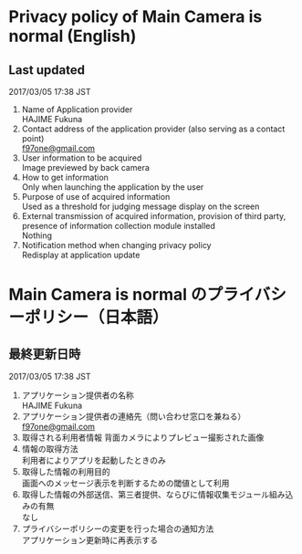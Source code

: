 # Privacy policy of Main Camera is normal (English)

## Last updated
2017/03/05 17:38 JST

1. Name of Application provider  
HAJIME Fukuna
2. Contact address of the application provider (also serving as a contact point)  
<f97one@gmail.com>
3. User information to be acquired  
Image previewed by back camera
4. How to get information  
Only when launching the application by the user
5. Purpose of use of acquired information  
Used as a threshold for judging message display on the screen
6. External transmission of acquired information, provision of third party, presence of information collection module installed  
Nothing
7. Notification method when changing privacy policy  
Redisplay at application update

# Main Camera is normal のプライバシーポリシー（日本語）

## 最終更新日時
2017/03/05 17:38 JST

1. アプリケーション提供者の名称  
HAJIME Fukuna
2. アプリケーション提供者の連絡先（問い合わせ窓口を兼ねる）  
<f97one@gmail.com>
3. 取得される利用者情報
背面カメラによりプレビュー撮影された画像
4. 情報の取得方法  
利用者によりアプリを起動したときのみ
5. 取得した情報の利用目的  
画面へのメッセージ表示を判断するための閾値として利用
6. 取得した情報の外部送信、第三者提供、ならびに情報収集モジュール組み込みの有無  
なし
7. プライバシーポリシーの変更を行った場合の通知方法  
アプリケーション更新時に再表示する
